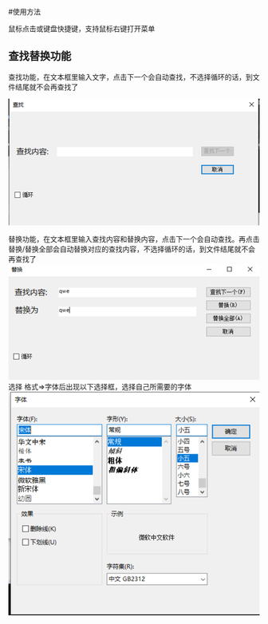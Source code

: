 #使用方法

鼠标点击或键盘快捷键，支持鼠标右键打开菜单  


## 查找替换功能 ##
查找功能，在文本框里输入文字，点击下一个会自动查找，不选择循环的话，到文件结尾就不会再查找了  

![error](./MDPicture/Search.png)


  
  
替换功能，在文本框里输入查找内容和替换内容，点击下一个会自动查找。再点击替换/替换全部会自动替换对应的查找内容，不选择循环的话，到文件结尾就不会再查找了
![error](./MDPicture/Replace.png)
选择 格式=>字体后出现以下选择框，选择自己所需要的字体
![error](./MDPicture/FontDialog.png)